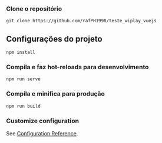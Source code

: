 ### Clone o repositório
```
git clone https://github.com/rafPH1998/teste_wiplay_vuejs
```

## Configurações do projeto
```
npm install
```

### Compila e faz hot-reloads para desenvolvimento
```
npm run serve
```

### Compila e minifica para produção
```
npm run build
```

### Customize configuration
See [Configuration Reference](https://cli.vuejs.org/config/).
